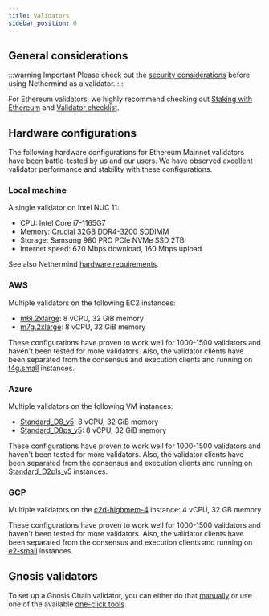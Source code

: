 ```yaml
---
title: Validators
sidebar_position: 0
---
```


## General considerations

:::warning Important
Please check out the [security considerations](../fundamentals/security.md) before using Nethermind as a validator.
:::

For Ethereum validators, we highly recommend checking out [Staking with Ethereum](https://ethereum.org/en/staking/) and [Validator checklist](https://launchpad.ethereum.org/en/checklist).

## Hardware configurations

The following hardware configurations for Ethereum Mainnet validators have been battle-tested by us and our users. We have observed excellent validator performance and stability with these configurations.

### Local machine

A single validator on Intel NUC 11:

- CPU: Intel Core i7-1165G7
- Memory: Crucial 32GB DDR4-3200 SODIMM
- Storage: Samsung 980 PRO PCIe NVMe SSD 2TB
- Internet speed: 620 Mbps download, 160 Mbps upload

See also Nethermind [hardware requirements](../get-started/system-requirements.md#hardware-requirements).

### AWS

Multiple validators on the following EC2 instances:

- [m6i.2xlarge](https://aws.amazon.com/ec2/instance-types/m6i/): 8 vCPU, 32 GiB memory
- [m7g.2xlarge](https://aws.amazon.com/ec2/instance-types/m7g/): 8 vCPU, 32 GiB memory

These configurations have proven to work well for 1000-1500 validators and haven't been tested for more validators. Also, the validator clients have been separated from the consensus and execution clients and running on [t4g.small](https://aws.amazon.com/ec2/instance-types/t4/) instances.

### Azure

Multiple validators on the following VM instances:

- [Standard_D8_v5](https://learn.microsoft.com/en-us/azure/virtual-machines/dv5-dsv5-series#dv5-series): 8 vCPU, 32 GiB memory
- [Standard_D8ps_v5](https://learn.microsoft.com/en-us/azure/virtual-machines/dpsv5-dpdsv5-series#dpsv5-series): 8 vCPU, 32 GiB memory

These configurations have proven to work well for 1000-1500 validators and haven't been tested for more validators. Also, the validator clients have been separated from the consensus and execution clients and running on [Standard_D2pls_v5](https://learn.microsoft.com/en-us/azure/virtual-machines/dplsv5-dpldsv5-series#dplsv5-series) instances.

### GCP

Multiple validators on the [c2d-highmem-4](https://cloud.google.com/compute/docs/compute-optimized-machines#c2d-high-mem) instance: 4 vCPU, 32 GB memory

These configurations have proven to work well for 1000-1500 validators and haven't been tested for more validators. Also, the validator clients have been separated from the consensus and execution clients and running on [e2-small](https://cloud.google.com/compute/docs/general-purpose-machines#sharedcore) instances.

## Gnosis validators

To set up a Gnosis Chain validator, you can either do that [manually](https://docs.gnosischain.com/node/manual/) or use one of the available [one-click tools](https://docs.gnosischain.com/node/tools).